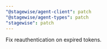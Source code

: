 ```yaml
---
"@stagewise/agent-client": patch
"@stagewise/agent-types": patch
"stagewise": patch
---
```


Fix reauthentication on expired tokens.
